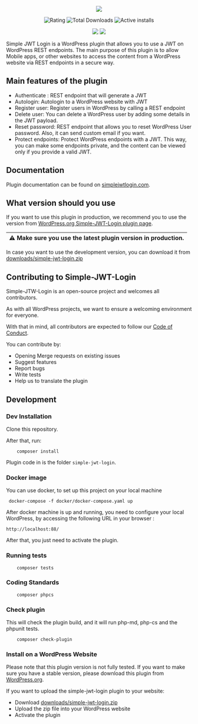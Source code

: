<p align="center">
    <img src="https://ps.w.org/simple-jwt-login/assets/banner-772x250.png?rev=2106097">
</p>

<p align="center">

   <img src="https://img.shields.io/wordpress/plugin/stars/simple-jwt-login" alt="Rating" />
   <img src="https://img.shields.io/wordpress/plugin/dt/simple-jwt-login" alt="Total Downloads" />
   <img src="https://img.shields.io/wordpress/plugin/installs/simple-jwt-login" alt="Active installs" />
</p>
<p align="center">
    <img src="https://github.com/nicumicle/simple-jwt-login/actions/workflows/php.yml/badge.svg" />
    <img src="https://codecov.io/gh/nicumicle/simple-jwt-login/branch/master/graph/badge.svg?token=dVOwuGQoY3"/>
</p>

<p>
    Simple JWT Login is a WordPress plugin that allows you to use a JWT on WordPress REST endpoints.
    The main purpose of this plugin is to allow Mobile apps, or other websites to access the content from a WordPress website via REST endpoints in a secure way.
</p>

## Main features of the plugin

- Authenticate : REST endpoint that will generate a JWT
- Autologin: Autologin to a WordPress website with JWT
- Register user: Register users in WordPress by calling a REST endpoint
- Delete user: You can delete a WordPress user by adding some details in the JWT payload.
- Reset password: REST endpoint that allows you to reset WordPress User password. Also, it can send custom email if you want.
- Protect endpoints: Protect WordPress endpoints with a JWT. This way, you can make some endpoints private, and the content can be viewed only if you provide a valid JWT.

## Documentation

Plugin documentation can be found on [simplejwtlogin.com](https://simplejwtlogin.com).

## What version should you use

If you want to use this plugin in production, we recommend you to use the version from  [WordPress.org Simple-JWT-Login plugin page](https://wordpress.org/plugins/simple-jwt-login/).

| :warning: Make sure you use the latest plugin version in production. |
| --- |

In case you want to use the development version, you can download it from [downloads/simple-jwt-login.zip](https://github.com/nicumicle/simple-jwt-login/blob/master/download/simple-jwt-login.zip)


## Contributing to Simple-JWT-Login

Simple-JTW-Login is an open-source project and welcomes all contributors.

As with all WordPress projects, we want to ensure a welcoming environment for everyone. 

With that in mind, all contributors are expected to follow our [Code of Conduct](https://github.com/nicumicle/simple-jwt-login/blob/master/CODE_OF_CONDUCT.md).

You can contribute by: 
- Opening Merge requests on existing issues
- Suggest features
- Report bugs
- Write tests
- Help us to translate the plugin 

## Development

### Dev Installation

Clone this repository.

After that, run:
```
    composer install
```

Plugin code in is the folder `simple-jwt-login`.

### Docker image
You can use docker, to set up this project on your local machine

```
 docker-compose -f docker/docker-compose.yaml up
```

After docker machine is up and running, you need to configure your local WordPress, by accessing the following URL in your browser :

```
http://localhost:88/
```

After that, you just need to activate the plugin.

### Running tests

```
    composer tests
```

### Coding Standards

```
    composer phpcs
```

### Check plugin
This will check the plugin build, and it will run php-md, php-cs and the phpunit tests.

```
    composer check-plugin
```


### Install on a WordPress Website

Please note that this plugin version is not fully tested.
If you want to make sure you have a stable version, please download this plugin from [WordPress.org](https://wordpress.org/plugins/simple-jwt-login/).

If you want to upload the simple-jwt-login plugin to your website:
- Download [downloads/simple-jwt-login.zip](https://github.com/nicumicle/simple-jwt-login/blob/master/download/simple-jwt-login.zip)
- Upload the zip file into your WordPress website
- Activate the plugin



 
